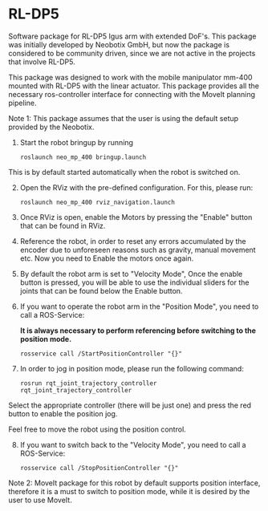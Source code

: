 # RL-DP5
Software package for RL-DP5 Igus arm with extended DoF's. This package was initially developed by Neobotix GmbH, but now the package is considered to be community driven, since we are not active in the projects that involve RL-DP5. 

This package was designed to work with the mobile manipulator mm-400 mounted with RL-DP5 with the linear actuator. This package provides all the necessary ros-controller interface for connecting with the MoveIt planning pipeline.

Note 1: This package assumes that the user is using the default setup provided by the Neobotix. 

1. Start the robot bringup by running

	`roslaunch neo_mp_400 bringup.launch `

This is by default started automatically when the robot is switched on. 

2. Open the RViz with the pre-defined configuration. For this, please run:

	`roslaunch neo_mp_400 rviz_navigation.launch`

3. Once RViz is open, enable the Motors by pressing the "Enable" button that can be found in RViz.

4. Reference the robot, in order to reset any errors accumulated by the encoder due to unforeseen reasons such as gravity, manual movement etc. Now you need to Enable the motors once again.  

5. By default the robot arm is set to "Velocity Mode", Once the enable button is pressed, you will be able to use the individual sliders for the joints that can be found below the Enable button. 

6. If you want to operate the robot arm in the "Position Mode", you need to call a ROS-Service:

	**It is always necessary to perform referencing before switching to the position mode.**

	`rosservice call /StartPositionController "{}"`

7. In order to jog in position mode, please run the following command:
	
	`rosrun rqt_joint_trajectory_controller rqt_joint_trajectory_controller `

Select the appropriate controller (there will be just one) and press the red button to enable the position jog. 

Feel free to move the robot using the position control. 

8. If you want to switch back to the "Velocity Mode", you need to call a ROS-Service:

	`rosservice call /StopPositionController "{}"`

Note 2: MoveIt package for this robot by default supports position interface, therefore it is a must to switch to position mode, while it is desired by the user to use MoveIt. 



